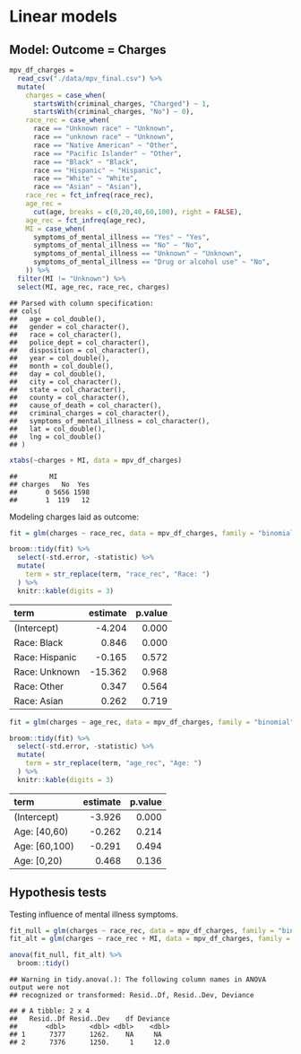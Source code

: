 Linear models
================

## Model: Outcome = Charges

``` r
mpv_df_charges =
  read_csv("./data/mpv_final.csv") %>% 
  mutate(
    charges = case_when(
      startsWith(criminal_charges, "Charged") ~ 1,
      startsWith(criminal_charges, "No") ~ 0),
    race_rec = case_when(
      race == "Unknown race" ~ "Unknown",
      race == "unknown race" ~ "Unknown",
      race == "Native American" ~ "Other",
      race == "Pacific Islander" ~ "Other",
      race == "Black" ~ "Black",
      race == "Hispanic" ~ "Hispanic",
      race == "White" ~ "White",
      race == "Asian" ~ "Asian"),
    race_rec = fct_infreq(race_rec),
    age_rec = 
      cut(age, breaks = c(0,20,40,60,100), right = FALSE),
    age_rec = fct_infreq(age_rec),
    MI = case_when(
      symptoms_of_mental_illness == "Yes" ~ "Yes",
      symptoms_of_mental_illness == "No" ~ "No",
      symptoms_of_mental_illness == "Unknown" ~ "Unknown",
      symptoms_of_mental_illness == "Drug or alcohol use" ~ "No",
    )) %>% 
  filter(MI != "Unknown") %>% 
  select(MI, age_rec, race_rec, charges)
```

    ## Parsed with column specification:
    ## cols(
    ##   age = col_double(),
    ##   gender = col_character(),
    ##   race = col_character(),
    ##   police_dept = col_character(),
    ##   disposition = col_character(),
    ##   year = col_double(),
    ##   month = col_double(),
    ##   day = col_double(),
    ##   city = col_character(),
    ##   state = col_character(),
    ##   county = col_character(),
    ##   cause_of_death = col_character(),
    ##   criminal_charges = col_character(),
    ##   symptoms_of_mental_illness = col_character(),
    ##   lat = col_double(),
    ##   lng = col_double()
    ## )

``` r
xtabs(~charges + MI, data = mpv_df_charges)
```

    ##        MI
    ## charges   No  Yes
    ##       0 5656 1598
    ##       1  119   12

Modeling charges laid as outcome:

``` r
fit = glm(charges ~ race_rec, data = mpv_df_charges, family = "binomial")

broom::tidy(fit) %>% 
  select(-std.error, -statistic) %>% 
  mutate(
    term = str_replace(term, "race_rec", "Race: ")
  ) %>% 
  knitr::kable(digits = 3)
```

| term           | estimate | p.value |
| :------------- | -------: | ------: |
| (Intercept)    |  \-4.204 |   0.000 |
| Race: Black    |    0.846 |   0.000 |
| Race: Hispanic |  \-0.165 |   0.572 |
| Race: Unknown  | \-15.362 |   0.968 |
| Race: Other    |    0.347 |   0.564 |
| Race: Asian    |    0.262 |   0.719 |

``` r
fit = glm(charges ~ age_rec, data = mpv_df_charges, family = "binomial")

broom::tidy(fit) %>% 
  select(-std.error, -statistic) %>% 
  mutate(
    term = str_replace(term, "age_rec", "Age: ")
  ) %>% 
  knitr::kable(digits = 3)
```

| term           | estimate | p.value |
| :------------- | -------: | ------: |
| (Intercept)    |  \-3.926 |   0.000 |
| Age: \[40,60)  |  \-0.262 |   0.214 |
| Age: \[60,100) |  \-0.291 |   0.494 |
| Age: \[0,20)   |    0.468 |   0.136 |

## Hypothesis tests

Testing influence of mental illness symptoms.

``` r
fit_null = glm(charges ~ race_rec, data = mpv_df_charges, family = "binomial")
fit_alt = glm(charges ~ race_rec + MI, data = mpv_df_charges, family = "binomial")

anova(fit_null, fit_alt) %>% 
  broom::tidy()
```

    ## Warning in tidy.anova(.): The following column names in ANOVA output were not
    ## recognized or transformed: Resid..Df, Resid..Dev, Deviance

    ## # A tibble: 2 x 4
    ##   Resid..Df Resid..Dev    df Deviance
    ##       <dbl>      <dbl> <dbl>    <dbl>
    ## 1      7377      1262.    NA     NA  
    ## 2      7376      1250.     1     12.0
